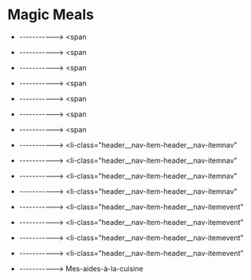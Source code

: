 # Magic Meals






  - -----------> <span





  - -----------> <span




  - -----------> <span






  - -----------> <span



  - -----------> <span






  - -----------> <span



  - -----------> <span




  - -----------> <li-class="header__nav-item-header__nav-itemnav"
  - -----------> <li-class="header__nav-item-header__nav-itemnav"
  - -----------> <li-class="header__nav-item-header__nav-itemnav"
  - -----------> <li-class="header__nav-item-header__nav-itemnav"
  - -----------> <li-class="header__nav-item-header__nav-itemevent"
  - -----------> <li-class="header__nav-item-header__nav-itemevent"
  - -----------> <li-class="header__nav-item-header__nav-itemevent"
  - -----------> <li-class="header__nav-item-header__nav-itemevent"
















































  - -----------> Mes-aides-à-la-cuisine




